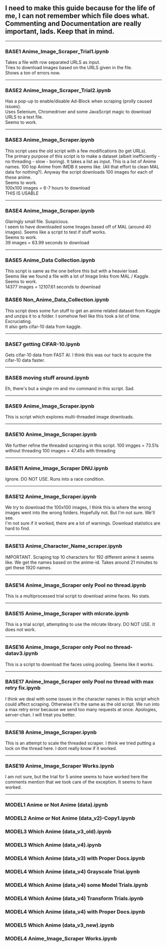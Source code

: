 <h2>
I need to make this guide because for the life of me, I can not remember which file does what.<br>
Commenting and Documentation are really important, lads. Keep that in mind.
</h2>

<hr>
<h3> BASE1 Anime_Image_Scraper_Trial1.ipynb </h3>
  Takes a file with row separated URLS as input.<br>
  Tries to download images based on the URLS given in the file.<br>
  Shows a ton of errors now.<br>
<hr>
  
<h3> BASE2 Anime_Image_Scraper_Trial2.ipynb </h3>
  Has a pop-up to enable/disable Ad-Block when scraping (prolly caused issues).<br>
  Uses Selenium, Chromedriver and some JavaScript magic to download URLS to a text file.<br>
  Seems to work.<br>
<hr>
  
<h3> BASE3 Anime_Image_Scraper.ipynb </h3>
  This script uses the old script with a few modifications (to get URLs).<br>
  The primary purpose of this script is to make a dataset (albeit inefficiently - no threading - slow - boring). It takes a list     as input. This is a list of Anime names. 100 top Anime from IMDB it seems like. (All that effort to clean MAL data for   nothing?). Anyway the script downloads 100 images for each of these anime.<br>
  Seems to work.  <br>
  100x100 images = 6-7 hours to download<br>
  THIS IS USABLE<br>
<hr>  
  
<h3> BASE4 Anime_Image_Scraper.ipynb </h3>
  Glaringly small file. Suspicious.<br>
  I seem to have downloaded some Images based off of MAL (around 40 images). Seems like a script to test if stuff works.<br>
  Seems to work.<br>
  39 images = 63.99 seconds to download<br>
<hr>
  
<h3> BASE5 Anime_Data Collection.ipynb </h3>
  This script is same as the one before this but with a heavier load.<br>
  Seems like we found a file with a lot of Image links from MAL / Kaggle.<br>
  Seems to work.<br>
  14377 images = 12107.61 seconds to download<br>
  
  
<h3> BASE6 Non_Anime_Data_Collection.ipynb </h3>
  This script does some fun stuff to get an anime related dataset from Kaggle and unzips it to a folder. I somehow feel like this   took a lot of time. Excruciating.<br>
  It also gets cifar-10 data from kaggle.<br>
  
<hr>
  
<h3> BASE7 getting CIFAR-10.ipynb </h3>
  Gets cifar-10 data from FAST AI. I think this was our hack to acquire the cifar-10 data faster.<br>
<hr>

<h3> BASE8 moving stuff around.ipynb </h3>
  Eh, there's but a single rm and mv command in this script. Sad.<br>
<hr>
  
<h3> BASE9 Anime_Image_Scraper.ipynb </h3>
  This is script which explores multi-threaded image downloads.
<hr>

<h3> BASE10 Anime_Image_Scraper.ipynb </h3>
  We further refine the threaded scrapring in this script.
  100 imgges = 73.51s without threading
  100 images = 47.45s with threading
<hr>

<h3> BASE11 Anime_Image_Scraper DNU.ipynb </h3>
  Ignore. DO NOT USE. Runs into a race condition.
<hr>

<h3> BASE12 Anime_Image_Scraper.ipynb </h3>
  We try to download the 100x100 images, I think this is where the wrong images went into the wrong folders. Hopefully not. But I'm not sure. We'll see. <br>
  I'm not sure if it worked, there are a lot of warnings.
  Download statistics are hard to find.
<hr>

<h3> BASE13 Anime_Character_Name_scraper.ipynb </h3>
  IMPORTANT.
  Scraping top 10 characters for 192 different anime it seems like.
  We get the names based on the anime-id.
  Takes around 21 minutes to get these 1920 names.
<hr>

<h3> BASE14 Anime_Image_Scraper only Pool no thread.ipynb </h3>
  This is a multiprocessed trial script to download anime faces.
  No stats.
  
<hr>
<h3> BASE15 Anime_Image_Scraper with mlcrate.ipynb </h3>
   This is a trial script, attempting to use the mlcrate library.
   DO NOT USE.
   It does not work.

<hr>
<h3> BASE16 Anime_Image_Scraper only Pool no thread-datav3.ipynb </h3>
  This is a script to download the faces using pooling. 
  Seems like it works.
<hr>

<h3> BASE17 Anime_Image_Scraper only Pool no thread with max retry fix.ipynb </h3>
  I think we deal with some issues in the character names in this script which could affect scraping.
  Otherwise it's the same as the old script.
  We run into a max retry error because we send too many requests at once. Apologies, server-chan. I will treat you better.
<hr>

<h3> BASE18 Anime_Image_Scraper.ipynb </h3>
  This is an attempt to scale the threaded scraper.
  I think we tried putting a lock on the thread here.
  I dont really know if it worked.
<hr>

<h3> BASE19 Anime_Image_Scraper Works.ipynb </h3>
  I am not sure, but the trial for 5 anime seems to have worked here the comments mention that we took care of the exception.
  It seems to have worked.
<hr>

<h3> MODEL1 Anime or Not Anime (data).ipynb </h3>
<h3> MODEL2 Anime or Not Anime (data_v2)-Copy1.ipynb </h3>
<h3> MODEL3 Which Anime (data_v3_old).ipynb </h3>
<h3> MODEL3 Which Anime (data_v4).ipynb </h3>
<h3> MODEL4 Which Anime (data_v3) with Proper Docs.ipynb </h3>
<h3> MODEL4 Which Anime (data_v4) Grayscale Trial.ipynb </h3>
<h3> MODEL4 Which Anime (data_v4) some Model Trials.ipynb </h3>
<h3> MODEL4 Which Anime (data_v4) Transform Trials.ipynb </h3>
<h3> MODEL4 Which Anime (data_v4) with Proper Docs.ipynb </h3>
<h3> MODEL5 Which Anime (data_v3_new).ipynb </h3>
<h3> MODEL4 Anime_Image_Scraper Works.ipynb </h3>

